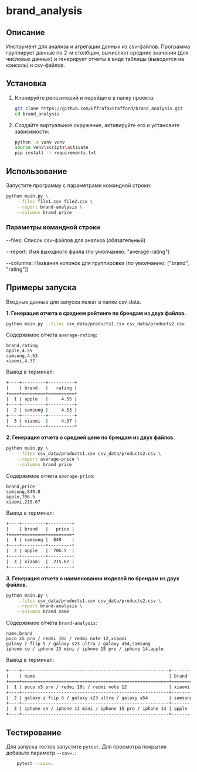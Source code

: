 # brand_analysis

## Описание

Инструмент для анализа и агрегации данных из csv-файлов. Программа группирует данные по 2-м столбцам, вычисляет средние значения (для числовых данных) и генерирует отчеты в виде таблицы (выводится на консоль) и csv-файлов.

## Установка

1. Клонируйте репозиторий и перейдите в папку проекта:

    ```bash
    git clone https://github.com/EffrafaxStafford/brand_analysis.git
    cd brand_analysis
    ```

2. Создайте виртуальное окружение, активируйте его и установите зависимости:

    ```bash
    python -m venv venv
    source venv\scripts\activate
    pip install -r requirements.txt
    ```

## Использование

Запустите программу с параметрами командной строки:

```bash
python main.py \
    --files file1.csv file2.csv \
    --report brand-analysis \
    --columns brand price
```

### Параметры командной строки

 --files: Список csv-файлов для анализа (обязательный)

 --report: Имя выходного файла (по умолчанию: "average-rating")

 --columns: Названия колонок для группировки (по умолчанию: ["brand", "rating"])

## Примеры запуска

Входные данные для запуска лежат в папке csv_data.

**1. Генерация отчета о среднем рейтинге по брендам из двух файлов.**

```bash
python main.py --files csv_data/products1.csv csv_data/products2.csv
```

Содержимое отчета `average-rating`:

```
brand,rating
apple,4.55
samsung,4.53
xiaomi,4.37

```

Вывод в терминал:

```bash
+----+---------+----------+
|    | brand   |   rating |
+====+=========+==========+
|  1 | apple   |     4.55 |
+----+---------+----------+
|  2 | samsung |     4.53 |
+----+---------+----------+
|  3 | xiaomi  |     4.37 |
+----+---------+----------+
```

**2. Генерация отчета о средней цене по брендам из двух файлов.**


```bash
python main.py \
    --files csv_data/products1.csv csv_data/products2.csv \
    --report average-price \
    --columns brand price
```

Содержимое отчета `average-price`:
```
brand,price
samsung,849.0
apple,706.5
xiaomi,215.67

```

Вывод в терминал:
```bash
+----+---------+---------+
|    | brand   |   price |
+====+=========+=========+
|  1 | samsung |  849    |
+----+---------+---------+
|  2 | apple   |  706.5  |
+----+---------+---------+
|  3 | xiaomi  |  215.67 |
+----+---------+---------+
```

**3. Генерация отчета о наименовании моделей по брендам из двух файлов.**


```bash
python main.py \
    --files csv_data/products1.csv csv_data/products2.csv \
    --report brand-analysis \
    --columns brand name
```

Содержимое отчета `brand-analysis`:
```
name,brand
poco x5 pro / redmi 10c / redmi note 12,xiaomi
galaxy z flip 5 / galaxy s23 ultra / galaxy a54,samsung
iphone se / iphone 13 mini / iphone 15 pro / iphone 14,apple

```

Вывод в терминал:
```bash
+----+--------------------------------------------------------+---------+
|    | name                                                   | brand   |
+====+========================================================+=========+
|  1 | poco x5 pro / redmi 10c / redmi note 12                | xiaomi  |
+----+--------------------------------------------------------+---------+
|  2 | galaxy z flip 5 / galaxy s23 ultra / galaxy a54        | samsung |
+----+--------------------------------------------------------+---------+
|  3 | iphone se / iphone 13 mini / iphone 15 pro / iphone 14 | apple   |
+----+--------------------------------------------------------+---------+
```

## Тестирование

Для запуска тестов запустите `pytest`. Для просмотра покрытия добавьте параметр `--cov=.`:

```bash
    pytest --cov=.
```
    
